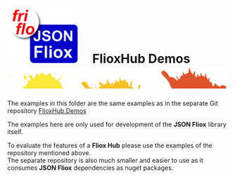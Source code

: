 

# [![JSON Fliox](../docs/images/Json-Fliox.svg)](https://github.com/friflo/Friflo.Json.Fliox)     **FlioxHub Demos**      ![SPLASH](../docs/images/paint-splatter.svg)


The examples in this folder are the same examples as in the separate Git repository
[FlioxHub.Demos](https://github.com/friflo/FlioxHub.Demos#-flioxhubdemos-)

The examples here are only used for development of the **JSON Fliox** library itself.  

To evaluate the features of a **Fliox Hub** please use the examples of the repository mentioned above.  
The separate repository is also much smaller and easier to use as it consumes **JSON Fliox** dependencies as nuget packages.

